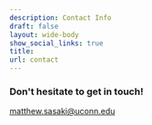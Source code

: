 ```yaml
---
description: Contact Info
draft: false
layout: wide-body
show_social_links: true
title: 
url: contact
---
```


### Don't hesitate to get in touch!

matthew.sasaki@uconn.edu      